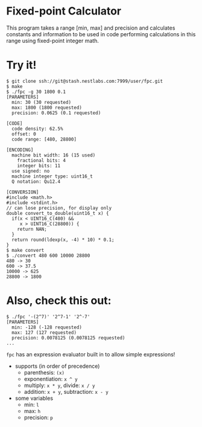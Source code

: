 # Fixed-point Calculator

This program takes a range [min, max] and precision and calculates constants and information to be used in code performing calculations in this range using fixed-point integer math.

# Try it!

    $ git clone ssh://git@stash.nestlabs.com:7999/user/fpc.git
    $ make
    $ ./fpc -g 30 1800 0.1
    [PARAMETERS]
      min: 30 (30 requested)
      max: 1800 (1800 requested)
      precision: 0.0625 (0.1 requested)
    
    [CODE]
      code density: 62.5%
      offset: 0
      code range: [480, 28800]
    
    [ENCODING]
      machine bit width: 16 (15 used)
        fractional bits: 4
        integer bits: 11
      use signed: no
      machine integer type: uint16_t
      Q notation: Qu12.4
    
    [CONVERSION]
    #include <math.h>
    #include <stdint.h>
    // can lose precision, for display only
    double convert_to_double(uint16_t x) {
      if(x < UINT16_C(480) &&
         x > UINT16_C(28800)) {
        return NAN;
      }
      return round(ldexp(x, -4) * 10) * 0.1;
    }
    $ make convert
    $ ./convert 480 600 10000 28800
    480 -> 30
    600 -> 37.5
    10000 -> 625
    28800 -> 1800

# Also, check this out:

    $ ./fpc '-(2^7)' '2^7-1' '2^-7'
    [PARAMETERS]
      min: -128 (-128 requested)
      max: 127 (127 requested)
      precision: 0.0078125 (0.0078125 requested)
    ...

`fpc` has an expression evaluator built in to allow simple expressions!

-   supports (in order of precedence)
    -   parenthesis: `(x)`
    -   exponentiation: `x ^ y`
    -   multiply: `x * y`, divide: `x / y`
    -   addition: `x + y`, subtraction: `x - y`
-   some variables
    -   min: `l`
    -   max: `h`
    -   precision: `p`